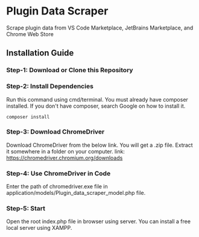 # Plugin Data Scraper
Scrape plugin data from VS Code Marketplace, JetBrains Marketplace, and Chrome Web Store

## Installation Guide

### Step-1: Download or Clone this Repository

### Step-2: Install Dependencies
Run this command using cmd/terminal. You must already have composer installed. If you don't have composer, search Google on how to install it.
```
composer install
```

### Step-3: Download ChromeDriver
Download ChromeDriver from the below link. You will get a .zip file. Extract it somewhere in a folder on your computer.
link: https://chromedriver.chromium.org/downloads

### Step-4: Use ChromeDriver in Code
Enter the path of chromedriver.exe file in application/models/Plugin_data_scraper_model.php file.

### Step-5: Start
Open the root index.php file in browser using server. You can install a free local server using XAMPP.
